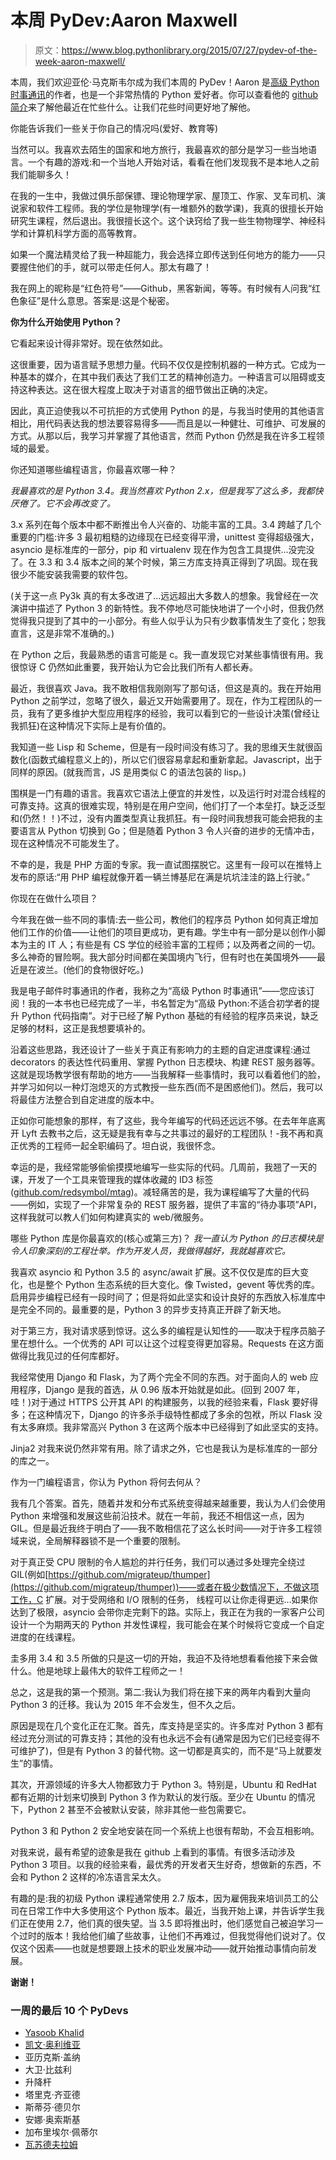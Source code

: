 # 本周 PyDev:Aaron Maxwell

> 原文：<https://www.blog.pythonlibrary.org/2015/07/27/pydev-of-the-week-aaron-maxwell/>

本周，我们欢迎亚伦·马克斯韦尔成为我们本周的 PyDev！Aaron 是[高级 Python 时事通讯](http://migrateup.com/)的作者，也是一个非常热情的 Python 爱好者。你可以查看他的 [github 简介](https://github.com/redsymbol?tab=repositories)来了解他最近在忙些什么。让我们花些时间更好地了解他。

你能告诉我们一些关于你自己的情况吗(爱好、教育等)

当然可以。我喜欢去陌生的国家和地方旅行，我最喜欢的部分是学习一些当地语言。一个有趣的游戏:和一个当地人开始对话，看看在他们发现我不是本地人之前我们能聊多久！

在我的一生中，我做过俱乐部保镖、理论物理学家、屋顶工、作家、叉车司机、演说家和软件工程师。我的学位是物理学(有一堆额外的数学课)，我真的很擅长开始研究生课程，然后退出。我很擅长这个。这个诀窍给了我一些生物物理学、神经科学和计算机科学方面的高等教育。

如果一个魔法精灵给了我一种超能力，我会选择立即传送到任何地方的能力——只要握住他们的手，就可以带走任何人。那太有趣了！

我在网上的昵称是“红色符号”——Github，黑客新闻，等等。有时候有人问我“红色象征”是什么意思。答案是:这是个秘密。

**你为什么开始使用 Python？**

它看起来设计得非常好。现在依然如此。

这很重要，因为语言赋予思想力量。代码不仅仅是控制机器的一种方式。它成为一种基本的媒介，在其中我们表达了我们工艺的精神创造力。一种语言可以阻碍或支持这种表达。这在很大程度上取决于对语言的细节做出正确的决定。

因此，真正迫使我以不可抗拒的方式使用 Python 的是，与我当时使用的其他语言相比，用代码表达我的想法要容易得多——而且是以一种健壮、可维护、可发展的方式。从那以后，我学习并掌握了其他语言，然而 Python 仍然是我在许多工程领域的最爱。

你还知道哪些编程语言，你最喜欢哪一种？

*我最喜欢的是 Python 3.4。我当然喜欢 Python 2.x，但是我写了这么多，我都快厌倦了。它不会再改变了。*

3.x 系列在每个版本中都不断推出令人兴奋的、功能丰富的工具。3.4 跨越了几个重要的门槛:许多 3 最初粗糙的边缘现在已经变得平滑，unittest 变得超级强大，asyncio 是标准库的一部分，pip 和 virtualenv 现在作为包含工具提供...没完没了。在 3.3 和 3.4 版本之间的某个时候，第三方库支持真正得到了巩固。现在我很少不能安装我需要的软件包。

(关于这一点 Py3k 真的有太多改进了...远远超出大多数人的想象。我曾经在一次演讲中描述了 Python 3 的新特性。我不停地尽可能快地讲了一个小时，但我仍然觉得我只提到了其中的一小部分。有些人似乎认为只有少数事情发生了变化；恕我直言，这是非常不准确的。)

在 Python 之后，我最熟悉的语言可能是 c。我一直发现它对某些事情很有用。我很惊讶 C 仍然如此重要，我开始认为它会比我们所有人都长寿。

最近，我很喜欢 Java。我不敢相信我刚刚写了那句话，但这是真的。我在开始用 Python 之前学过，忽略了很久，最近又开始需要用了。现在，作为工程团队的一员，我有了更多维护大型应用程序的经验，我可以看到它的一些设计决策(曾经让我抓狂)在这种情况下实际上是有价值的。

我知道一些 Lisp 和 Scheme，但是有一段时间没有练习了。我的思维天生就很函数化(函数式编程意义上的)，所以它们很容易拿起和重新拿起。Javascript，出于同样的原因。(就我而言，JS 是用类似 C 的语法包装的 lisp。)

围棋是一门有趣的语言。我喜欢它语法上便宜的并发性，以及运行时对混合线程的可靠支持。这真的很难实现，特别是在用户空间，他们打了一个本垒打。缺乏泛型和(仍然！！)不过，没有内置类型真让我抓狂。有一段时间我想我可能会把我的主要语言从 Python 切换到 Go；但是随着 Python 3 令人兴奋的进步的无情冲击，现在这种情况不可能发生了。

不幸的是，我是 PHP 方面的专家。我一直试图摆脱它。这里有一段可以在推特上发布的原话:“用 PHP 编程就像开着一辆兰博基尼在满是坑坑洼洼的路上行驶。”

你现在在做什么项目？

今年我在做一些不同的事情:去一些公司，教他们的程序员 Python 如何真正增加他们工作的价值——让他们的项目更成功，更有趣。学生中有一部分是以创作小脚本为主的 IT 人；有些是有 CS 学位的经验丰富的工程师；以及两者之间的一切。多么神奇的冒险啊。我大部分时间都在美国境内飞行，但有时也在美国境外——最近是在波兰。(他们的食物很好吃。)

我是电子邮件时事通讯的作者，我称之为“高级 Python 时事通讯”——您应该订阅！我的一本书也已经完成了一半，书名暂定为“高级 Python:不适合初学者的提升 Python 代码指南”。对于已经了解 Python 基础的有经验的程序员来说，缺乏足够的材料，这正是我想要填补的。

沿着这些思路，我还设计了一些关于真正有影响力的主题的自定进度课程:通过 decorators 的表达性代码重用、掌握 Python 日志模块、构建 REST 服务器等。这就是现场教学很有帮助的地方——当我解释一些事情时，我可以看着他们的脸，并学习如何以一种灯泡熄灭的方式教授一些东西(而不是困惑他们)。然后，我可以将最佳方法整合到自定进度的版本中。

正如你可能想象的那样，有了这些，我今年编写的代码还远远不够。在去年年底离开 Lyft 去教书之后，这无疑是我有幸与之共事过的最好的工程团队！-我不再和真正优秀的工程师一起全职编码了。坦白说，我很怀念。

幸运的是，我经常能够偷偷摸摸地编写一些实际的代码。几周前，我翘了一天的课，开发了一个工具来管理我的媒体收藏的 ID3 标签([github.com/redsymbol/mtag](http://github.com/redsymbol/mtag))。减轻痛苦的是，我为课程编写了大量的代码——例如，实现了一个非常复杂的 REST 服务器，提供了丰富的“待办事项”API，这样我就可以教人们如何构建真实的 web/微服务。

哪些 Python 库是你最喜欢的(核心或第三方)？
 *我一直认为 Python 的日志模块是令人印象深刻的工程壮举。作为开发人员，我做得越好，我就越喜欢它。*

我喜欢 asyncio 和 Python 3.5 的 async/await 扩展。这不仅仅是库的巨大变化，也是整个 Python 生态系统的巨大变化。像 Twisted，gevent 等优秀的库。启用异步编程已经有一段时间了；但是将如此坚实和设计良好的东西放入标准库中是完全不同的。最重要的是，Python 3 的异步支持真正开辟了新天地。

对于第三方，我对请求感到惊讶。这么多的编程是认知性的——取决于程序员脑子里在想什么。一个优秀的 API 可以让这个过程变得更加容易。Requests 在这方面做得比我见过的任何库都好。

我经常使用 Django 和 Flask，为了两个完全不同的东西。对于面向人的 web 应用程序，Django 是我的首选，从 0.96 版本开始就是如此。(回到 2007 年，哇！)对于通过 HTTPS 公开其 API 的构建服务，以我的经验来看，Flask 要好得多；在这种情况下，Django 的许多杀手级特性都成了多余的包袱，所以 Flask 没有太多麻烦。我非常高兴 Python 3 在这两个版本中已经得到了如此坚实的支持。

Jinja2 对我来说仍然非常有用。除了请求之外，它也是我认为是标准库的一部分的库之一。

作为一门编程语言，你认为 Python 将何去何从？

我有几个答案。首先，随着并发和分布式系统变得越来越重要，我认为人们会使用 Python 来增强和发展这些前沿技术。就在一年前，我还不相信这一点，因为 GIL。但是最近我终于明白了——我不敢相信花了这么长时间——对于许多工程领域来说，全局解释器锁不是一个重要的限制。

对于真正受 CPU 限制的令人尴尬的并行任务，我们可以通过多处理完全绕过 GIL(例如[https://github.com/migrateup/thumper](https://github.com/migrateup/thumper))——或者在极少数情况下，不做这项工作，C 扩展。对于受网络和 I/O 限制的任务，
线程可以让你走得更远...如果你达到了极限，asyncio 会带你走完剩下的路。实际上，我正在为我的一家客户公司设计一个为期两天的 Python 并发性课程，我可能会在某个时候将它变成一个自定进度的在线课程。

圭多用 3.4 和 3.5 所做的只是这一切的开始，我迫不及待地想看看他接下来会做什么。他是地球上最伟大的软件工程师之一！

总之，这是我的第一个预测。第二:我认为我们将在接下来的两年内看到大量向 Python 3 的迁移。我认为 2015 年不会发生，但不久之后。

原因是现在几个变化正在汇聚。首先，库支持是坚实的。许多库对 Python 3 都有经过充分测试的可靠支持；其他的没有也永远不会有(通常是因为它们已经变得不可维护了)，但是有 Python 3 的替代物。这一切都是真实的，而不是“马上就要发生”的事情。

其次，开源领域的许多大人物都致力于 Python 3。特别是，Ubuntu 和 RedHat 都有近期的计划来切换到 Python 3 作为默认的发行版。至少在 Ubuntu 的情况下，Python 2 甚至不会被默认安装，除非其他一些包需要它。

Python 3 和 Python 2 安全地安装在同一个系统上也很有帮助，不会互相影响。

对我来说，最有希望的迹象是我在 github 上看到的事情。有很多活动涉及 Python 3 项目。以我的经验来看，最优秀的开发者天生好奇，想做新的东西，不会和 Python 2 这样的冷冻语言呆太久。

有趣的是:我的初级 Python 课程通常使用 2.7 版本，因为雇佣我来培训员工的公司在日常工作中大多使用这个 Python 版本。最近，当我开始上课，并告诉学生我们正在使用 2.7，他们真的很失望。当 3.5 即将推出时，他们感觉自己被迫学习一个过时的版本！我给他们编了些故事，让他们不再难过，但我觉得他们说对了。仅仅这个因素——也就是想要跟上技术的职业发展冲动——就开始推动事情向前发展。

**谢谢！**

### 一周的最后 10 个 PyDevs

*   [Yasoob Khalid](https://www.blog.pythonlibrary.org/2015/07/20/pydev-of-the-week-yasoob-khalid/)
*   [凯文·奥利维亚](https://www.blog.pythonlibrary.org/2015/07/13/pydev-of-the-week-kevin-ollivier/)
*   亚历克斯·盖纳
*   大卫·比兹利
*   升降杆
*   塔里克·齐亚德
*   斯蒂芬·德贝尔
*   安娜·奥索斯基
*   加布里埃尔·佩蒂尔
*   [瓦苏德夫拉姆](https://www.blog.pythonlibrary.org/2015/05/18/pydev-of-the-week-vasudev-ram/)